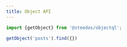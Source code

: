 ```yaml
---
title: Object API
---
```


```typescript
import {getObject} from '@steedos/objectql';

getObject('posts').find({})

```
